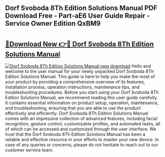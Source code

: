 ## Dorf Svoboda 8Th Edition Solutions Manual PDF Download Free - Part-aE6 User Guide Repair - Service Owner Edition QxBM9

# <h2><a href="http://bc48479.oget.top/?id=Dorf+Svoboda+8Th+Edition+Solutions+Manual">🔗Download New 👉🔴 Dorf Svoboda 8Th Edition Solutions Manual</a></h2>

[![Dorf Svoboda 8Th Edition Solutions Manual new download](https://i.imgur.com/5g1atiW.png)](http://bc48479.oget.top/?id=Dorf+Svoboda+8Th+Edition+Solutions+Manual)
Hello and welcome to the user manual for your newly unpacked Dorf Svoboda 8Th Edition Solutions Manual. This guide is here to help you make the most of your product by providing a comprehensive overview of its features, installation process, operation instructions, maintenance tips, and troubleshooting procedures. Before you start using your Dorf Svoboda 8Th Edition Solutions Manual, we recommend reading this user guide carefully. It contains essential information on product setup, operation, maintenance, and troubleshooting, ensuring that you are able to use the product effectively and efficiently. Dorf Svoboda 8Th Edition Solutions Manual comes with an impressive collection of advanced features, including facial recognition, gesture control, customizable profiles, and automated tasks, all of which can be accessed and customized through the user interface. We trust that the Dorf Svoboda 8Th Edition Solutions Manual has been a reliable and effective resource in your efforts to master your new device. In case of any queries or concerns, please do not hesitate to reach out to our customer service team.
